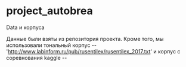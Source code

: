 # project_autobrea

Data и корпуса

Данные были взяты из репозитория проекта.
Кроме того, мы использовали тональный корпус -- 'http://www.labinform.ru/pub/rusentilex/rusentilex_2017.txt' и корпус с соревнования kaggle -- 

